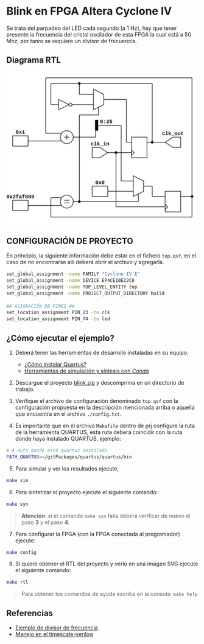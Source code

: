 # Blink en FPGA Altera Cyclone IV

Se trata del parpadeo del LED cada segundo (a 1 Hz), hay que
tener presente la frecuencia del cristal oscilador de esta FPGA
la cual está a 50 Mhz, por tanro se requiere un divisor de frecuencia.

## Diagrama RTL

![RTL top](./top.png)

##  CONFIGURACIÓN DE PROYECTO

En principio, la siguiente información debe estar en el fichero `top.qsf`, en el 
caso de no encontrarse allí deberá abrir el archivo y agregarla.

```bash
set_global_assignment -name FAMILY "Cyclone IV E"
set_global_assignment -name DEVICE EP4CE10E22C8
set_global_assignment -name TOP_LEVEL_ENTITY top
set_global_assignment -name PROJECT_OUTPUT_DIRECTORY build

## ASIGNACIÓN DE PINES ##
set_location_assignment PIN_23 -to clk
set_location_assignment PIN_74 -to led
```

## ¿Cómo ejecutar el ejemplo?

1. Deberá tener las herramientas de desarrollo instaladas en su equipo.
    * [¿Cómo instalar Quartus?](https://github.com/johnnycubides/digital-electronic-1-101/blob/main/installTools/quartus.md)
    * [Herramientas de simulación y síntesis con *Conda*](https://github.com/johnnycubides/digital-electronic-1-101/blob/main/installTools/conda-and-tools.md)

2. Descargue el proyecto [blink.zip](./blink.zip) y descomprima en un directorio de trabajo.

3. Verifique el archivo de configuración denominado `top.qsf` con la configuración propuesta
en la descripción mencionada arriba o aquella que encuentra en el archivo `./config.txt`.

4. Es importante que en el archivo `Makefile` dentro de prj configure la ruta de la herramienta
QUARTUS, esta ruta deberá coincidir con la ruta donde haya instalado QUARTUS, ejemplo:

```bash
# # Ruta donde está quartus instalado
PATH_QUARTUS=~/gitPackages/quartus/quartus/bin
```

5. Para simular y ver los resultados ejecute,

```bash
make sim
```

6. Para sintetizar el proyecto ejecute el siguiente comando:

```bash
make syn
```
> **Atención**: si el comando `make syn` falla deberá verificar de nuevo el paso **3** y el paso **4.**

7. Para configurar la FPGA (con la FPGA conectada al programador) ejecute:

```bash
make config
```

8. Si quiere obtener el RTL del proyecto y verlo en una imagen SVG ejecute el siguiente comando:

```bash
make rtl
```

> Para obtener los comandos de ayuda escriba en la consola: `make help`

## Referencias

* [Ejemplo de divisor de frecuencia](https://www.fpga4student.com/2017/08/verilog-code-for-clock-divider-on-fpga.html)
* [Manejo en el timescale-verilog](https://www.chipverify.com/verilog/verilog-timescale)
